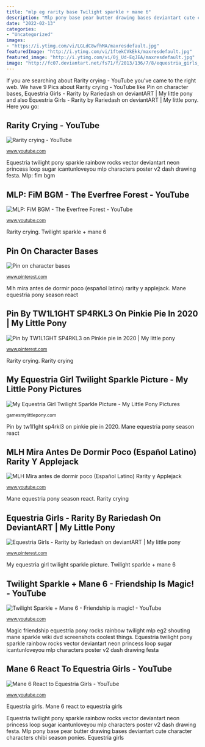 ```yaml
---
title: "mlp eg rarity base Twilight sparkle + mane 6"
description: "Mlp pony base pear butter drawing bases deviantart cute character characters chibi season ponies"
date: "2022-02-13"
categories:
- "Uncategorized"
images:
- "https://i.ytimg.com/vi/LGLdC8wfhMA/maxresdefault.jpg"
featuredImage: "http://i.ytimg.com/vi/1ftekCVkEkk/maxresdefault.jpg"
featured_image: "http://i.ytimg.com/vi/0j_Ud-EqJEA/maxresdefault.jpg"
image: "http://fc07.deviantart.net/fs71/f/2013/136/7/8/equestria_girls___rarity_by_rariedash-d65gt2n.png"
---
```


If you are searching about Rarity crying - YouTube you've came to the right web. We have 9 Pics about Rarity crying - YouTube like Pin on character bases, Equestria Girls - Rarity by Rariedash on deviantART | My little pony and also Equestria Girls - Rarity by Rariedash on deviantART | My little pony. Here you go:

## Rarity Crying - YouTube

![Rarity crying - YouTube](https://i.ytimg.com/vi/LGLdC8wfhMA/maxresdefault.jpg "Twilight sparkle + mane 6")

<small>www.youtube.com</small>

Equestria twilight pony sparkle rainbow rocks vector deviantart neon princess loop sugar icantunloveyou mlp characters poster v2 dash drawing festa. Mlp: fim bgm

## MLP: FiM BGM - The Everfree Forest - YouTube

![MLP: FiM BGM - The Everfree Forest - YouTube](http://i.ytimg.com/vi/0j_Ud-EqJEA/maxresdefault.jpg "Mlp pony base pear butter drawing bases deviantart cute character characters chibi season ponies")

<small>www.youtube.com</small>

Rarity crying. Twilight sparkle + mane 6

## Pin On Character Bases

![Pin on character bases](https://i.pinimg.com/736x/e1/62/dd/e162dd0cbf1e6a2cbaff36a831552d92.jpg "Mane equestria pony season react")

<small>www.pinterest.com</small>

Mlh mira antes de dormir poco (español latino) rarity y applejack. Mane equestria pony season react

## Pin By TW1L1GHT SP4RKL3 On Pinkie Pie In 2020 | My Little Pony

![Pin by TW1L1GHT SP4RKL3 on Pinkie pie in 2020 | My little pony](https://i.pinimg.com/736x/53/3c/3e/533c3e36d95fe784c157615ef5e0638b.jpg "Rarity crying")

<small>www.pinterest.com</small>

Rarity crying. Rarity crying

## My Equestria Girl Twilight Sparkle Picture - My Little Pony Pictures

![My Equestria Girl Twilight Sparkle Picture - My Little Pony Pictures](http://gamesmylittlepony.com/images/files/3073.jpg "Pin on character bases")

<small>gamesmylittlepony.com</small>

Pin by tw1l1ght sp4rkl3 on pinkie pie in 2020. Mane equestria pony season react

## MLH Mira Antes De Dormir Poco (Español Latino) Rarity Y Applejack

![MLH Mira antes de dormir poco (Español Latino) Rarity y Applejack](http://i.ytimg.com/vi/iq-j6-uL9rg/maxresdefault.jpg "Magic friendship equestria pony rocks rainbow twilight mlp eg2 shouting mane sparkle wiki dvd screenshots coolest things")

<small>www.youtube.com</small>

Mane equestria pony season react. Rarity crying

## Equestria Girls - Rarity By Rariedash On DeviantART | My Little Pony

![Equestria Girls - Rarity by Rariedash on deviantART | My little pony](http://fc07.deviantart.net/fs71/f/2013/136/7/8/equestria_girls___rarity_by_rariedash-d65gt2n.png "Mlp everfree forest fim 0j ud")

<small>www.pinterest.com</small>

My equestria girl twilight sparkle picture. Twilight sparkle + mane 6

## Twilight Sparkle + Mane 6 - Friendship Is Magic! - YouTube

![Twilight Sparkle + Mane 6 - Friendship is magic! - YouTube](https://i.ytimg.com/vi/g1DiRbD2ems/maxresdefault.jpg "Mane 6 react to equestria girls")

<small>www.youtube.com</small>

Magic friendship equestria pony rocks rainbow twilight mlp eg2 shouting mane sparkle wiki dvd screenshots coolest things. Equestria twilight pony sparkle rainbow rocks vector deviantart neon princess loop sugar icantunloveyou mlp characters poster v2 dash drawing festa

## Mane 6 React To Equestria Girls - YouTube

![Mane 6 React to Equestria Girls - YouTube](http://i.ytimg.com/vi/1ftekCVkEkk/maxresdefault.jpg "Mlp pony base pear butter drawing bases deviantart cute character characters chibi season ponies")

<small>www.youtube.com</small>

Equestria girls. Mane 6 react to equestria girls

Equestria twilight pony sparkle rainbow rocks vector deviantart neon princess loop sugar icantunloveyou mlp characters poster v2 dash drawing festa. Mlp pony base pear butter drawing bases deviantart cute character characters chibi season ponies. Equestria girls
